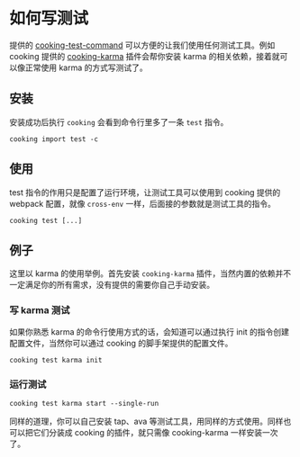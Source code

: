 # 如何写测试

提供的 [cooking-test-command](https://github.com/cookingjs/cooking-test-command) 可以方便的让我们使用任何测试工具。例如 cooking 提供的 [cooking-karma](https://github.com/cookingjs/cooking-karma) 插件会帮你安装 karma 的相关依赖，接着就可以像正常使用 karma 的方式写测试了。

## 安装
安装成功后执行 `cooking` 会看到命令行里多了一条 `test` 指令。
```shell
cooking import test -c
```

## 使用
test 指令的作用只是配置了运行环境，让测试工具可以使用到 cooking 提供的 webpack 配置，就像 `cross-env` 一样，后面接的参数就是测试工具的指令。
```shell
cooking test [...]
```

## 例子
这里以 karma 的使用举例。首先安装 `cooking-karma` 插件，当然内置的依赖并不一定满足你的所有需求，没有提供的需要你自己手动安装。

### 写 karma 测试
如果你熟悉 karma 的命令行使用方式的话，会知道可以通过执行 init 的指令创建配置文件，当然你可以通过 cooking 的脚手架提供的配置文件。
```shell
cooking test karma init
```

### 运行测试

```shell
cooking test karma start --single-run
```

同样的道理，你可以自己安装 tap、ava 等测试工具，用同样的方式使用。同样也可以把它们分装成 cooking 的插件，就只需像 cooking-karma 一样安装一次了。
